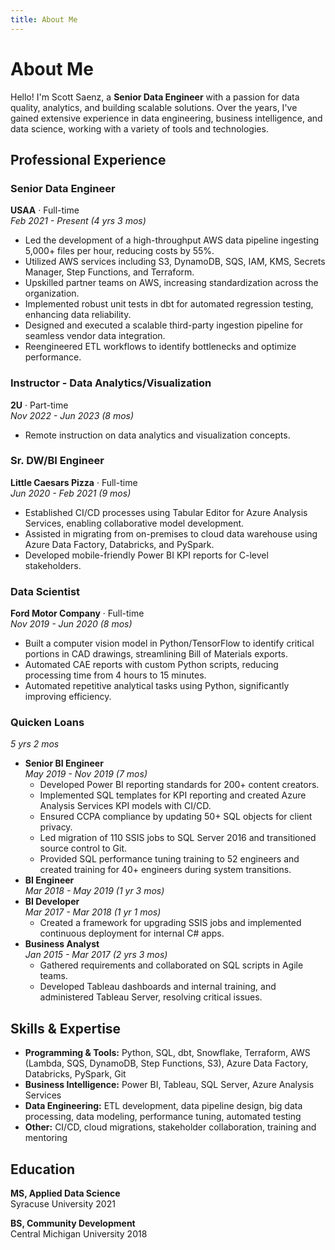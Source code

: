 ```yaml
---
title: About Me
---
```


# About Me

Hello! I'm Scott Saenz, a **Senior Data Engineer** with a passion for data quality, analytics, and building scalable solutions. Over the years, I've gained extensive experience in data engineering, business intelligence, and data science, working with a variety of tools and technologies.

## Professional Experience

### **Senior Data Engineer**  
**USAA** · Full-time  
_Feb 2021 - Present (4 yrs 3 mos)_  
- Led the development of a high-throughput AWS data pipeline ingesting 5,000+ files per hour, reducing costs by 55%.
- Utilized AWS services including S3, DynamoDB, SQS, IAM, KMS, Secrets Manager, Step Functions, and Terraform.
- Upskilled partner teams on AWS, increasing standardization across the organization.
- Implemented robust unit tests in dbt for automated regression testing, enhancing data reliability.
- Designed and executed a scalable third-party ingestion pipeline for seamless vendor data integration.
- Reengineered ETL workflows to identify bottlenecks and optimize performance.

### **Instructor - Data Analytics/Visualization**  
**2U** · Part-time  
_Nov 2022 - Jun 2023 (8 mos)_  
- Remote instruction on data analytics and visualization concepts.

### **Sr. DW/BI Engineer**  
**Little Caesars Pizza** · Full-time  
_Jun 2020 - Feb 2021 (9 mos)_  
- Established CI/CD processes using Tabular Editor for Azure Analysis Services, enabling collaborative model development.
- Assisted in migrating from on-premises to cloud data warehouse using Azure Data Factory, Databricks, and PySpark.
- Developed mobile-friendly Power BI KPI reports for C-level stakeholders.

### **Data Scientist**  
**Ford Motor Company** · Full-time  
_Nov 2019 - Jun 2020 (8 mos)_  
- Built a computer vision model in Python/TensorFlow to identify critical portions in CAD drawings, streamlining Bill of Materials exports.
- Automated CAE reports with custom Python scripts, reducing processing time from 4 hours to 15 minutes.
- Automated repetitive analytical tasks using Python, significantly improving efficiency.

### **Quicken Loans**  
_5 yrs 2 mos_  
- **Senior BI Engineer**  
  _May 2019 - Nov 2019 (7 mos)_  
  - Developed Power BI reporting standards for 200+ content creators.
  - Implemented SQL templates for KPI reporting and created Azure Analysis Services KPI models with CI/CD.
  - Ensured CCPA compliance by updating 50+ SQL objects for client privacy.
  - Led migration of 110 SSIS jobs to SQL Server 2016 and transitioned source control to Git.
  - Provided SQL performance tuning training to 52 engineers and created training for 40+ engineers during system transitions.
- **BI Engineer**  
  _Mar 2018 - May 2019 (1 yr 3 mos)_  
- **BI Developer**  
  _Mar 2017 - Mar 2018 (1 yr 1 mos)_  
  - Created a framework for upgrading SSIS jobs and implemented continuous deployment for internal C# apps.
- **Business Analyst**  
  _Jan 2015 - Mar 2017 (2 yrs 3 mos)_  
  - Gathered requirements and collaborated on SQL scripts in Agile teams.
  - Developed Tableau dashboards and internal training, and administered Tableau Server, resolving critical issues.

## Skills & Expertise

- **Programming & Tools:** Python, SQL, dbt, Snowflake, Terraform, AWS (Lambda, SQS, DynamoDB, Step Functions, S3), Azure Data Factory, Databricks, PySpark, Git
- **Business Intelligence:** Power BI, Tableau, SQL Server, Azure Analysis Services
- **Data Engineering:** ETL development, data pipeline design, big data processing, data modeling, performance tuning, automated testing
- **Other:** CI/CD, cloud migrations, stakeholder collaboration, training and mentoring

## Education

**MS, Applied Data Science**  
Syracuse University 2021

**BS, Community Development**  
Central Michigan University 2018
